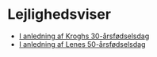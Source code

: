 # Lejlighedsviser

<!-- TOC start -->
* [I anledning af Kroghs 30-årsfødselsdag](I%20anledning%20af%20Kroghs%2030-%C3%A5rsf%C3%B8dselsdag/I%20anledning%20af%20Kroghs%2030-%C3%A5rsf%C3%B8dselsdag.md)
* [I anledning af Lenes 50-årsfødselsdag](I%20anledning%20af%20Lenes%2050-%C3%A5rsf%C3%B8dselsdag/I%20anledning%20af%20Lenes%2050-%C3%A5rsf%C3%B8dselsdag.md)
<!-- TOC end -->
